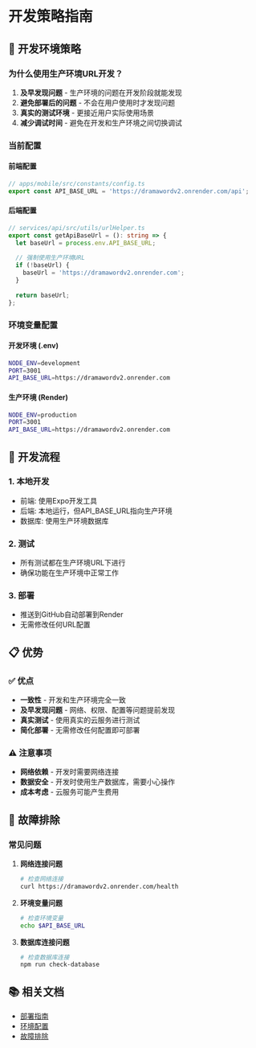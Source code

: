 # 开发策略指南


## 🎯 开发环境策略

### 为什么使用生产环境URL开发？

1. **及早发现问题** - 生产环境的问题在开发阶段就能发现
2. **避免部署后的问题** - 不会在用户使用时才发现问题
3. **真实的测试环境** - 更接近用户实际使用场景
4. **减少调试时间** - 避免在开发和生产环境之间切换调试

### 当前配置

#### 前端配置
```typescript
// apps/mobile/src/constants/config.ts
export const API_BASE_URL = 'https://dramawordv2.onrender.com/api';
```

#### 后端配置
```typescript
// services/api/src/utils/urlHelper.ts
export const getApiBaseUrl = (): string => {
  let baseUrl = process.env.API_BASE_URL;
  
  // 强制使用生产环境URL
  if (!baseUrl) {
    baseUrl = 'https://dramawordv2.onrender.com';
  }
  
  return baseUrl;
};
```

### 环境变量配置

#### 开发环境 (.env)
```bash
NODE_ENV=development
PORT=3001
API_BASE_URL=https://dramawordv2.onrender.com
```

#### 生产环境 (Render)
```bash
NODE_ENV=production
PORT=3001
API_BASE_URL=https://dramawordv2.onrender.com
```

## 🚀 开发流程

### 1. 本地开发
- 前端: 使用Expo开发工具
- 后端: 本地运行，但API_BASE_URL指向生产环境
- 数据库: 使用生产环境数据库

### 2. 测试
- 所有测试都在生产环境URL下进行
- 确保功能在生产环境中正常工作

### 3. 部署
- 推送到GitHub自动部署到Render
- 无需修改任何URL配置

## 📋 优势

### ✅ 优点
- **一致性** - 开发和生产环境完全一致
- **及早发现问题** - 网络、权限、配置等问题提前发现
- **真实测试** - 使用真实的云服务进行测试
- **简化部署** - 无需修改任何配置即可部署

### ⚠️ 注意事项
- **网络依赖** - 开发时需要网络连接
- **数据安全** - 开发时使用生产数据库，需要小心操作
- **成本考虑** - 云服务可能产生费用

## 🔧 故障排除

### 常见问题

1. **网络连接问题**
   ```bash
   # 检查网络连接
   curl https://dramawordv2.onrender.com/health
   ```

2. **环境变量问题**
   ```bash
   # 检查环境变量
   echo $API_BASE_URL
   ```

3. **数据库连接问题**
   ```bash
   # 检查数据库连接
   npm run check-database
   ```

## 📚 相关文档

- [部署指南](./DEPLOYMENT.md)
- [环境配置](./ENVIRONMENT.md)
- [故障排除](./TROUBLESHOOTING.md) 